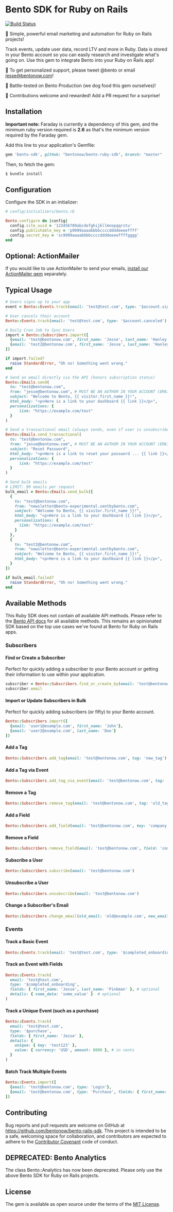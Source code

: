 # Bento SDK for Ruby on Rails
[![Build Status](https://travis-ci.org/bentonow/bento-rails-sdk.svg?branch=master)](https://travis-ci.org/bentonow/bento-rails-sdk)

🍱 Simple, powerful email marketing and automation for Ruby on Rails projects!

Track events, update user data, record LTV and more in Ruby. Data is stored in your Bento account so you can easily research and investigate what's going on. Use this gem to integrate Bento into your Ruby on Rails app!

👋 To get personalized support, please tweet @bento or email jesse@bentonow.com!

🐶 Battle-tested on Bento Production (we dog food this gem ourselves)!

🤝 Contributions welcome and rewarded! Add a PR request for a surprise!

## Installation

**Important note:** Faraday is currently a dependency of this gem, and the minimum ruby version required is **2.6** as that's the minimum version required by the Faraday gem.

Add this line to your application's Gemfile:
```ruby
gem 'bento-sdk', github: "bentonow/bento-ruby-sdk", branch: "master"
```

Then, to fetch the gem:

```bash
$ bundle install
```

## Configuration

Configure the SDK in an initializer:

```ruby
# config/initializers/bento.rb

Bento.configure do |config|
  config.site_uuid = '123456789abcdefghijkllmnopqqrstu'
  config.publishable_key = 'p9999aaaabbbbccccddddeeeeffff'
  config.secret_key = 'sc9999aaaabbbbccccddddeeeeffffgggg'
end
```

## Optional: ActionMailer

If you would like to use ActionMailer to send your emails, [install our ActionMailer gem](https://github.com/bentonow/bento-actionmailer) separately.

## Typical Usage

```ruby
# Users signs up to your app
event = Bento::Events.track(email: 'test@test.com', type: '$account.signed_up', fields: { first_name: 'Jesse', last_name: 'Hanley' })

# User cancels their account
Bento::Events.track(email: 'test@test.com', type: '$account.canceled')

# Daily Cron Job to Sync Users
import = Bento::Subscribers.import([
  {email: 'test@bentonow.com', first_name: 'Jesse', last_name: 'Hanley', widget_count: 1000},
  {email: 'test2@bentonow.com', first_name: 'Jesse', last_name: 'Hanley', company_name: 'Tanuki Inc.'}
])

if import.failed?
  raise StandardError, "Oh no! Something went wrong."
end

# Send an email directly via the API (honors subscription status)
Bento::Emails.send(
  to: "test@bentonow.com",
  from: "jesse@bentonow.com", # MUST BE AN AUTHOR IN YOUR ACCOUNT (EMAILS > AUTHORS)
  subject: "Welcome to Bento, {{ visitor.first_name }}!",
  html_body: "<p>Here is a link to your dashboard {{ link }}</p>",
  personalizations: {
      link: "https://example.com/test"
  }
)

# Send a transactional email (always sends, even if user is unsubscribed)
Bento::Emails.send_transactional(
  to: "test@bentonow.com",
  from: "jesse@bentonow.com", # MUST BE AN AUTHOR IN YOUR ACCOUNT (EMAILS > AUTHORS)
  subject: "Reset Password",
  html_body: "<p>Here is a link to reset your password ... {{ link }}</p>",
  personalizations: {
      link: "https://example.com/test"
  }
)

# Send bulk emails
# LIMIT: 99 emails per request
bulk_email = Bento::Emails.send_bulk([
  {
    to: "test@bentonow.com",
    from: "newsletter@bento-experimental.sentbybento.com", 
    subject: "Welcome to Bento, {{ visitor.first_name }}!",
    html_body: "<p>Here is a link to your dashboard {{ link }}</p>",
    personalizations: {
      link: "https://example.com/test"
    }
  },
  {
    to: "test2@bentonow.com",
    from: "newsletter@bento-experimental.sentbybento.com", 
    subject: "Welcome to Bento, {{ visitor.first_name }}!",
    html_body: "<p>Here is a link to your dashboard {{ link }}</p>",
  }
])

if bulk_email.failed?
  raise StandardError, "Oh no! Something went wrong."
end

```

## Available Methods

This Ruby SDK does not contain _all_ available API methods. Please refer to the [Bento API docs](https://docs.bentonow.com/) for all available methods. This remains an opinionated SDK based on the top use cases we've found at Bento for Ruby on Rails apps.

### Subscribers

#### Find or Create a Subscriber
Perfect for quickly adding a subscriber to your Bento account or getting their information to use within your application.
```ruby
subscriber = Bento::Subscribers.find_or_create_by(email: 'test@bentonow.com')
subscriber.email
```

#### Import or Update Subscribers in Bulk
Perfect for quickly adding subscribers (or fifty) to your Bento account.
```ruby
Bento::Subscribers.import([
  {email: 'user1@example.com', first_name: 'John'},
  {email: 'user2@example.com', last_name: 'Doe'}
])
```

#### Add a Tag

```ruby
Bento::Subscribers.add_tag(email: 'test@bentonow.com', tag: 'new_tag')
```

#### Add a Tag via Event

```ruby
Bento::Subscribers.add_tag_via_event(email: 'test@bentonow.com', tag: 'event_tag')
```

#### Remove a Tag

```ruby
Bento::Subscribers.remove_tag(email: 'test@bentonow.com', tag: 'old_tag')
```

#### Add a Field

```ruby
Bento::Subscribers.add_field(email: 'test@bentonow.com', key: 'company', value: 'Acme Inc')
```

#### Remove a Field

```ruby
Bento::Subscribers.remove_field(email: 'test@bentonow.com', field: 'company')
```

#### Subscribe a User

```ruby
Bento::Subscribers.subscribe(email: 'test@bentonow.com')
```

#### Unsubscribe a User

```ruby
Bento::Subscribers.unsubscribe(email: 'test@bentonow.com')
```

#### Change a Subscriber's Email

```ruby
Bento::Subscribers.change_email(old_email: 'old@example.com', new_email: 'new@example.com')
```

### Events

#### Track a Basic Event

```ruby
Bento::Events.track(email: 'test@test.com', type: '$completed_onboarding')
```

#### Track an Event with Fields

```ruby
Bento::Events.track(
  email: 'test@test.com',
  type: '$completed_onboarding',
  fields: { first_name: 'Jesse', last_name: 'Pinkman' }, # optional
  details: { some_data: 'some_value' }  # optional
)
```

#### Track a Unique Event (such as a purchase)

```ruby
Bento::Events.track(
  email: 'test@test.com',
  type: '$purchase',
  fields: { first_name: 'Jesse' },
  details: {
    unique: { key: 'test123' },
    value: { currency: 'USD', amount: 8000 }, # in cents
  }
)
```

#### Batch Track Multiple Events

```ruby
Bento::Events.import([
  {email: 'test@bentonow.com', type: 'Login'},
  {email: 'test@bentonow.com', type: 'Purchase', fields: { first_name: 'Jesse', last_name: 'Hanley' }}
])
```

## Contributing

Bug reports and pull requests are welcome on GitHub at https://github.com/bentonow/bento-rails-sdk. This project is intended to be a safe, welcoming space for collaboration, and contributors are expected to adhere to the [Contributor Covenant](http://contributor-covenant.org) code of conduct.

## DEPRECATED: Bento Analytics

The class Bento::Analytics has now been deprecated. Please only use the above Bento SDK for Ruby on Rails projects.

## License

The gem is available as open source under the terms of the [MIT License](http://opensource.org/licenses/MIT).

